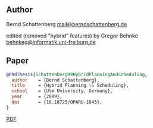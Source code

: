 ## Author
Bernd Schattenberg <mail@berndschattenberg.de>

edited (removed "hybrid" features) by Gregor Behnke <behnkeg@informatik.uni-freiburg.de>

## Paper

```bibtex
@PhdThesis{Schattenberg09HybridPlanningAndScheduling,
  author    = {Bernd Schattenberg},
  title     = {Hybrid Planning \& Scheduling},
  school    = {Ulm University, Germany},
  year      = {2009},
  doi       = {10.18725/OPARU-1045},
}
```

[PDF](https://oparu.uni-ulm.de/xmlui/handle/123456789/1072)
